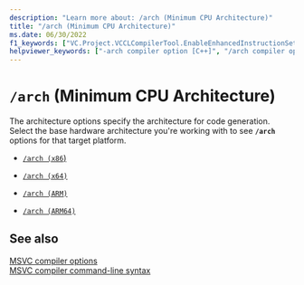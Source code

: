 ```yaml
---
description: "Learn more about: /arch (Minimum CPU Architecture)"
title: "/arch (Minimum CPU Architecture)"
ms.date: 06/30/2022
f1_keywords: ["VC.Project.VCCLCompilerTool.EnableEnhancedInstructionSet", "/arch"]
helpviewer_keywords: ["-arch compiler option [C++]", "/arch compiler option [C++]", "arch compiler option [C++]"]
---
```

# `/arch` (Minimum CPU Architecture)

The architecture options specify the architecture for code generation. Select the base hardware architecture you're working with to see **`/arch`** options for that target platform.

- [`/arch (x86`)](arch-x86.md)

- [`/arch (x64)`](arch-x64.md)

- [`/arch (ARM)`](arch-arm.md)

- [`/arch (ARM64)`](arch-arm64.md)

## See also

[MSVC compiler options](compiler-options.md)\
[MSVC compiler command-line syntax](compiler-command-line-syntax.md)
